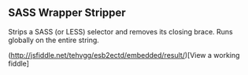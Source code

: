 ## SASS Wrapper Stripper

Strips a SASS (or LESS) selector and removes its closing brace. Runs globally on the entire string.

(http://jsfiddle.net/tehvgg/esb2ectd/embedded/result/)[View a working fiddle]

